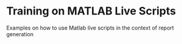 Training on MATLAB Live Scripts
===============================

Examples on how to use Matlab live scripts in the context of report generation
